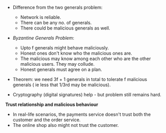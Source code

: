 * Difference from the two generals problem:
    * Network is reliable.
    * There can be any no. of generals.
    * There could be malicious generals as well.

* *Byzantine Generals Problem*:
    * Upto f generals might behave maliciously.
    * Honest ones don't know who the malicious ones are.
    * The malicious may know among each other who are the other malicious users. They may collude.
    * Honest generals must agree on a plan.

* Theorem: we need 3f + 1 generals in total to tolerate f malicious generals ( ie less that 1/3rd may be malicious).
* Cryptography (digital signatures) help - but problem still remains hard.

**Trust relationship and malicious behaviour**
* In real-life scenarios, the payments service doesn't trust both the customer and the order service.
* The online shop also might not trust the customer.